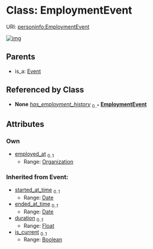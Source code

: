 
# Class: EmploymentEvent




URI: [personinfo:EmploymentEvent](https://w3id.org/linkml/examples/personinfo/EmploymentEvent)


[![img](https://yuml.me/diagram/nofunky;dir:TB/class/[Organization],[Event],[Organization]<employed_at%200..1-%20[EmploymentEvent&#124;started_at_time(i):date%20%3F;ended_at_time(i):date%20%3F;duration(i):float%20%3F;is_current(i):boolean%20%3F],[Person]++-%20has_employment_history%200..*>[EmploymentEvent],[Event]^-[EmploymentEvent],[Person])](https://yuml.me/diagram/nofunky;dir:TB/class/[Organization],[Event],[Organization]<employed_at%200..1-%20[EmploymentEvent&#124;started_at_time(i):date%20%3F;ended_at_time(i):date%20%3F;duration(i):float%20%3F;is_current(i):boolean%20%3F],[Person]++-%20has_employment_history%200..*>[EmploymentEvent],[Event]^-[EmploymentEvent],[Person])

## Parents

 *  is_a: [Event](Event.md)

## Referenced by Class

 *  **None** *[has_employment_history](has_employment_history.md)*  <sub>0..\*</sub>  **[EmploymentEvent](EmploymentEvent.md)**

## Attributes


### Own

 * [employed_at](employed_at.md)  <sub>0..1</sub>
     * Range: [Organization](Organization.md)

### Inherited from Event:

 * [started_at_time](started_at_time.md)  <sub>0..1</sub>
     * Range: [Date](types/Date.md)
 * [ended_at_time](ended_at_time.md)  <sub>0..1</sub>
     * Range: [Date](types/Date.md)
 * [duration](duration.md)  <sub>0..1</sub>
     * Range: [Float](types/Float.md)
 * [is_current](is_current.md)  <sub>0..1</sub>
     * Range: [Boolean](types/Boolean.md)
